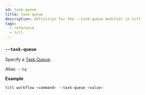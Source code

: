 ```yaml
---
id: task-queue
title: task-queue
description: definition for the --task-queue modifier in tctl
tags:
  - reference
  - tctl
---
```


### `--task-queue`

Specify a [Task Queue](/concepts/what-is-a-task-queue).

Alias: `--tq`

**Example**

```bash
tctl workflow <command> --task-queue <value>
```
